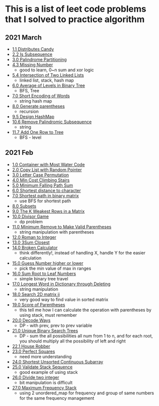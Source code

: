 # This is a list of leet code problems that I solved to practice algorithm

## 2021 March
* [1.1 Distributes Candy](./Distributes%20Candy.cpp)
* [2.2 Is Subsequence](./Is%20Subsequence.cpp)
* [3.0 Palindrome Partitioning](./Palindrome%20Partitioning.cpp)
* [4.3 Missing Number](./Missing%20Number.cpp)
  * good to learn, 0~n sum and xor logic
* [5.4 Intersection of Two Linked Lists](./Intersection%20of%20Two%20Linked%20Lists.cpp)
  * linked list, stack, hash map
* [6.0 Average of Levels in Binary Tree](./Average%20of%20Levels%20in%20Binary%20Tree.cpp)
  * BFS, Tree
* [7.0 Short Encoding of Words](./Short%20Encoding%20of%20Words.cpp)
  * string hash map
* [8.0 Generate parentheses](./Generate%20parentheses.cpp)
  * recursion 
* [9.5 Design HashMap](./Design%20HashMap.cpp)
* [10.6 Remove Palindromic Subsequence](./Remove%20Palindromic%20Subsequences.cpp)
  * string
* [11.7 Add One Row to Tree](./Add%20One%20Row%20to%20Tree.cpp)
  * BFS - level 


## 2021 Feb
* [1.0 Container with Most Water Code](./Container%20With%20Most%20Water.cpp)
* [2.0 Copy List with Random Pointer](./Copy%20List%20with%20Random%20Pointer.cpp)
* [3.0 Letter Case Permutation](./Letter%20Case%20Permutation.cpp)
* [4.0 Min Cost Climbing Stairs](./Min%20Cost%20Climbing%20Stairs.cpp)
* [5.0 Minimum Falling Path Sum](./Minimum%20Falling%20Path%20Sum.cpp)
* [6.0 Shortest distance to character](./Shortest%20distance%20to%20character.cpp)
* [7.0 Shortest path in binary matrix](./Shortest%20path%20in%20binary%20matrix.cpp)
  * use BFS for shortest path
* [8.0 Subsets](./Subsets.cpp)
* [9.0 The K Weakest Rows in a Matrix](./The%20K%20Weakest%20Rows%20in%20a%20Matrix.cpp)
* [10.0 Divisor Game](./Divisor%20Game.cpp)
  * dp problem
* [11.0 Minimum Remove to Make Valid Parentheses](./Minimum%20Remove%20to%20Make%20Valid%20Parentheses.cpp)
  * string manipulation with parentheses 
* [12.0 Roman to Integer](./Roman%20to%20Integer.cpp)
* [13.0 3Sum Closest](./3Sum%20Closest.cpp)
* [14.0 Broken Calculator](./Broken%20Calculator.cpp)
  * think differently!, instead of handling X, handle Y for the easier calculation
* [15.0 Guess Number higher or lower](./Guess%20Number%20Higer%20or%20Lower%20ii.cpp)
  * pick the min value of max in ranges  
* [16.0 Sum Root to Leaf Numbers](./Sum%20Root%20to%20Leaf%20numbers.cpp)
  * simple binary tree travel
* [17.0 Longest Word in Dictionary through Deleting](./Longest%20Word%20in%20Dictionary%20through%20Deleting.cpp)
  * string manipulation
* [18.0 Search 2D matrix ii](.//Search%20a%202D%20Matrix%20II.cpp)
  * very good way to find value in sorted matrix
* [19.0 Score of Parentheses](./Score%20of%20Parentheses.cpp)
  * this tell me how I can calculate the operation with parentheses by using stack, must remember
* [20.0 Decode Ways](./Decode%20Ways.cpp)
  * DP - with prev, prev to prev variable 
* [21.0 Unique Binary Search Trees](./Unique%20Binary%20Search%20Trees.cpp)
  * DP - sum the all possibilities all num from 1 to n, and for each root, you should multiply all the possibility of left and right
* [22.1 House Robber](./House%20Robber.cpp)
* [23.0 Perfect Squares](./Perfect%20Square.cpp)
  * need more understanding
* [24.0 Shortest Unsorted Continuous Subarray](./Shortest%20Unsorted%20Continuous%20Subarray.cpp)
* [25.0 Validate Stack Sequence](./Validate%20Stack%20Sequences.cpp)
  * good example of using stack
* [26.0 Divide two integer](./Divide%20two%20integer.cpp)
  * bit manipulation is difficult
* [27.0 Maximum Frequency Stack](./Maximum%20Frequency%20Stack.cpp)
  * using 2 unordered_map for frequency and group of same numbers for the same frequency management






